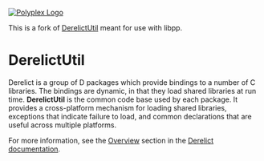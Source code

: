 [![Polyplex Logo][logo]](https://github.com/PolyplexEngine/ppbranding)

This is a fork of [DerelictUtil](https://github.com/DerelictOrg/DerelictUtil) meant for use with libpp.

DerelictUtil
============
Derelict is a group of D packages which provide bindings to a number of C libraries. The bindings are dynamic, in that they load shared libraries at run time. __DerelictUtil__ is the common code base used by each package. It provides a cross-platform mechanism for loading shared libraries, exceptions that indicate failure to load, and common declarations that are useful across multiple platforms.

For more information, see the [Overview](http://derelictorg.github.io/overview/) section in the [Derelict documentation](http://derelictorg.github.io/).

[logo]: https://github.com/PolyplexEngine/ppbranding/blob/master/polyplex3.jpg
